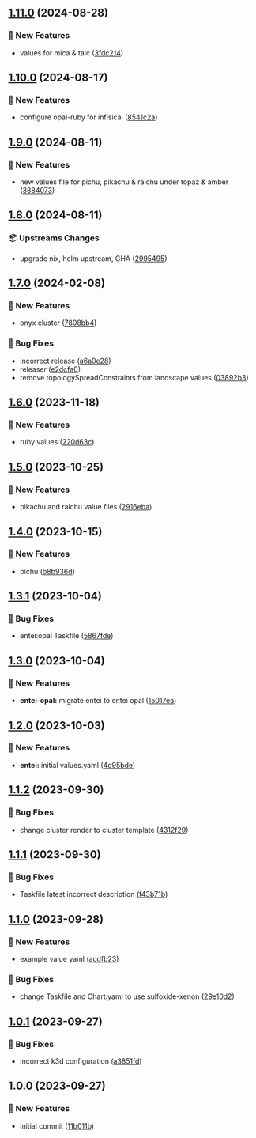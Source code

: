 ## [1.11.0](https://github.com/AtomiCloud/sulfoxide.xenon/compare/v1.10.0...v1.11.0) (2024-08-28)


### 🚀 New Features

* values for mica & talc ([3fdc214](https://github.com/AtomiCloud/sulfoxide.xenon/commit/3fdc2148e207964dd1ee8905e86418eaef036f5a))

## [1.10.0](https://github.com/AtomiCloud/sulfoxide.xenon/compare/v1.9.0...v1.10.0) (2024-08-17)


### 🚀 New Features

* configure opal-ruby for infisical ([8541c2a](https://github.com/AtomiCloud/sulfoxide.xenon/commit/8541c2a2308a322ae7e86ea220bc73fb66d02ac8))

## [1.9.0](https://github.com/AtomiCloud/sulfoxide.xenon/compare/v1.8.0...v1.9.0) (2024-08-11)


### 🚀 New Features

* new values file for pichu, pikachu & raichu under topaz & amber ([3884073](https://github.com/AtomiCloud/sulfoxide.xenon/commit/3884073db358f5dd3da4c8fd18af48555264b2fb))

## [1.8.0](https://github.com/AtomiCloud/sulfoxide.xenon/compare/v1.7.0...v1.8.0) (2024-08-11)


### 📦 Upstreams Changes

* upgrade nix, helm upstream, GHA ([2995495](https://github.com/AtomiCloud/sulfoxide.xenon/commit/299549510159ca0487e1ff0a953cb26fd12e740f))

## [1.7.0](https://github.com/AtomiCloud/sulfoxide.xenon/compare/v1.6.0...v1.7.0) (2024-02-08)


### 🚀 New Features

* onyx cluster ([7808bb4](https://github.com/AtomiCloud/sulfoxide.xenon/commit/7808bb424cab72a7ed30dbfe8d5c94809d714775))


### 🐛 Bug Fixes

* incorrect release ([a6a0e28](https://github.com/AtomiCloud/sulfoxide.xenon/commit/a6a0e28784f430530c46d46d8a65351d7fc5315a))
* releaser ([e2dcfa0](https://github.com/AtomiCloud/sulfoxide.xenon/commit/e2dcfa087f1e7d5373a4af92936be3a91cffc990))
* remove topologySpreadConstraints from landscape values ([03892b3](https://github.com/AtomiCloud/sulfoxide.xenon/commit/03892b3ce3328cf27269aca81717717075abd148))

## [1.6.0](https://github.com/AtomiCloud/sulfoxide.xenon/compare/v1.5.0...v1.6.0) (2023-11-18)


### 🚀 New Features

* ruby values ([220d63c](https://github.com/AtomiCloud/sulfoxide.xenon/commit/220d63cf9ee2f80b7df3c0196016db33cb5e161e))

## [1.5.0](https://github.com/AtomiCloud/sulfoxide.xenon/compare/v1.4.0...v1.5.0) (2023-10-25)


### 🚀 New Features

* pikachu and raichu value files ([2916eba](https://github.com/AtomiCloud/sulfoxide.xenon/commit/2916eba64b64598bbd395044c53619a7c9276c4f))

## [1.4.0](https://github.com/AtomiCloud/sulfoxide.xenon/compare/v1.3.1...v1.4.0) (2023-10-15)


### 🚀 New Features

* pichu ([b8b936d](https://github.com/AtomiCloud/sulfoxide.xenon/commit/b8b936dde780a8cf4ef537d30d1bf1e8cc94774a))

## [1.3.1](https://github.com/AtomiCloud/sulfoxide.xenon/compare/v1.3.0...v1.3.1) (2023-10-04)


### 🐛 Bug Fixes

* entei:opal Taskfile ([5867fde](https://github.com/AtomiCloud/sulfoxide.xenon/commit/5867fde86b3c1b9319fbdccfd0e824b10cb98a52))

## [1.3.0](https://github.com/AtomiCloud/sulfoxide.xenon/compare/v1.2.0...v1.3.0) (2023-10-04)


### 🚀 New Features

* **entei-opal:** migrate entei to entei opal ([15017ea](https://github.com/AtomiCloud/sulfoxide.xenon/commit/15017ea9cdfa8397c60f7db3b1ae19363b8ed792))

## [1.2.0](https://github.com/AtomiCloud/sulfoxide.xenon/compare/v1.1.2...v1.2.0) (2023-10-03)


### 🚀 New Features

* **entei:** initial values.yaml ([4d95bde](https://github.com/AtomiCloud/sulfoxide.xenon/commit/4d95bded69d56d7aca911456291886a1674c10ff))

## [1.1.2](https://github.com/AtomiCloud/sulfoxide.xenon/compare/v1.1.1...v1.1.2) (2023-09-30)


### 🐛 Bug Fixes

* change cluster render to cluster template ([4312f29](https://github.com/AtomiCloud/sulfoxide.xenon/commit/4312f293c516710b647ec713283a1b389b97e38a))

## [1.1.1](https://github.com/AtomiCloud/sulfoxide.xenon/compare/v1.1.0...v1.1.1) (2023-09-30)


### 🐛 Bug Fixes

* Taskfile latest incorrect description ([f43b71b](https://github.com/AtomiCloud/sulfoxide.xenon/commit/f43b71b39b02e1fcbe0be1cbbf24c4a1e5b9f3f8))

## [1.1.0](https://github.com/AtomiCloud/sulfoxide.xenon/compare/v1.0.1...v1.1.0) (2023-09-28)


### 🚀 New Features

* example value yaml ([acdfb23](https://github.com/AtomiCloud/sulfoxide.xenon/commit/acdfb23ee06c6304b98a0f1e5c17c0ba4b1d43a3))


### 🐛 Bug Fixes

* change Taskfile and Chart.yaml to use sulfoxide-xenon ([29e10d2](https://github.com/AtomiCloud/sulfoxide.xenon/commit/29e10d22b15b67a2ef92b2ad4d99a765b44d18d0))

## [1.0.1](https://github.com/AtomiCloud/sulfoxide.xenon/compare/v1.0.0...v1.0.1) (2023-09-27)


### 🐛 Bug Fixes

* incorrect k3d configuration ([a3851fd](https://github.com/AtomiCloud/sulfoxide.xenon/commit/a3851fdc2e6328a7926190e05390b7c07332bf9b))

## 1.0.0 (2023-09-27)


### 🚀 New Features

* initial commit ([11b011b](https://github.com/AtomiCloud/sulfoxide.xenon/commit/11b011b5665220a8047369e27c344ebb3e117da9))
